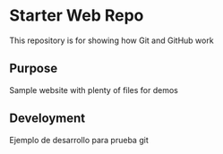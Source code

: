 # Starter Web Repo

This repository is for showing how Git and GitHub work

## Purpose

Sample website with plenty of files for demos

## Develoyment

Ejemplo de desarrollo para prueba git